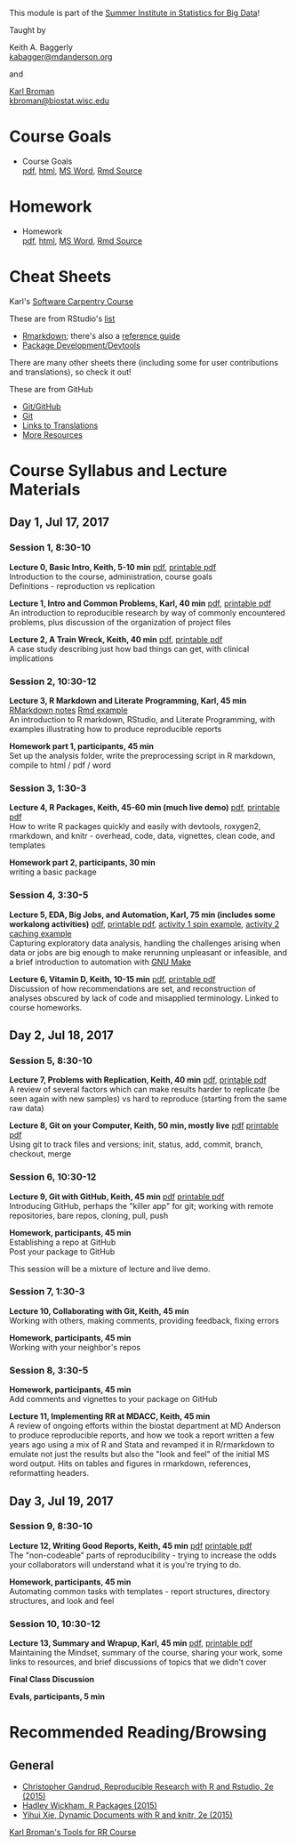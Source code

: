 This module is part of the [Summer Institute in Statistics for Big
Data](https://www.biostat.washington.edu/suminst/sisbid)!

Taught by

Keith A. Baggerly <br/> <kabagger@mdanderson.org>

and

[Karl Broman](http://kbroman.org) <br/> <kbroman@biostat.wisc.edu>

Course Goals
============

-   Course Goals <br/> [pdf](RRcourse_goals.pdf),
    [html](RRcourse_goals.html), [MS Word](RRcourse_goals.docx), [Rmd
    Source](RRcourse_goals.Rmd)

Homework
========

-   Homework <br/> [pdf](homework.pdf), [html](homework.html), [MS
    Word](homework.docx), [Rmd Source](homework.Rmd)

Cheat Sheets
============

Karl's [Software Carpentry
Course](https://kbroman.wordpress.com/2015/04/29/cheat-sheets-for-r-based-software-carpentry-course/)

These are from RStudio's
[list](https://www.rstudio.com/resources/cheatsheets/)

-   [Rmarkdown](http://www.rstudio.com/wp-content/uploads/2016/03/rmarkdown-cheatsheet-2.0.pdf);
    there's also a [reference
    guide](http://www.rstudio.com/wp-content/uploads/2015/03/rmarkdown-reference.pdf)
-   [Package
    Development/Devtools](http://www.rstudio.com/wp-content/uploads/2015/06/devtools-cheatsheet.pdf)

There are many other sheets there (including some for user contributions
and translations), so check it out!

These are from GitHub

-   [Git/GitHub](https://services.github.com/on-demand/downloads/github-git-cheat-sheet.pdf)
-   [Git](https://education.github.com/git-cheat-sheet-education.pdf)
-   [Links to
    Translations](https://services.github.com/resources/cheatsheets/)
-   [More
    Resources](https://help.github.com/articles/git-and-github-learning-resources/)

Course Syllabus and Lecture Materials
=====================================

Day 1, Jul 17, 2017
-------------------

### Session 1, 8:30-10

**Lecture 0, Basic Intro, Keith, 5-10 min**
[pdf](2017_SISBID_3_00_basic_intro.pdf), [printable
pdf](2017_SISBID_3_00_basic_intro_printable.pdf) <br/> Introduction to
the course, administration, course goals <br/> Definitions -
reproduction vs replication

**Lecture 1, Intro and Common Problems, Karl, 40 min**
[pdf](2017_SISBID_3_01_introduction_slides.pdf), [printable
pdf](2017_SISBID_3_01_introduction_printable.pdf) <br/> An introduction
to reproducible research by way of commonly encountered problems, plus
discussion of the organization of project files

**Lecture 2, A Train Wreck, Keith, 40 min**
[pdf](2017_SISBID_3_02_train_wreck.pdf), [printable
pdf](2017_SISBID_3_02_train_wreck_printable.pdf) <br/> A case study
describing just how bad things can get, with clinical implications

### Session 2, 10:30-12

**Lecture 3, R Markdown and Literate Programming, Karl, 45 min**
[RMarkdown notes](2017_SISBID_3_03_Rmarkdown.md) [Rmd
example](2017_SISBID_3_03_example.Rmd) <br/> An introduction to R
markdown, RStudio, and Literate Programming, with examples illustrating
how to produce reproducible reports

**Homework part 1, participants, 45 min** <br/> Set up the analysis
folder, write the preprocessing script in R markdown, compile to html /
pdf / word

### Session 3, 1:30-3

**Lecture 4, R Packages, Keith, 45-60 min (much live demo)**
[pdf](2017_SISBID_3_04_r_packages.pdf), [printable
pdf](2017_SISBID_3_04_r_packages_printable.pdf) <br/> How to write R
packages quickly and easily with devtools, roxygen2, rmarkdown, and
knitr - overhead, code, data, vignettes, clean code, and templates

**Homework part 2, participants, 30 min** <br/> writing a basic package

### Session 4, 3:30-5

**Lecture 5, EDA, Big Jobs, and Automation, Karl, 75 min (includes some
workalong activities)** [pdf](2017_SISBID_3_05_bigjobs_slides.pdf),
[printable pdf](2017_SISBID_3_05_bigjobs_printable.pdf), [activity 1
spin example](2017_SISBID_3_05_bigjobs_activity1_spin.R), [activity 2
caching example](2017_SISBID_3_05_bigjobs_activity2_cache.Rmd) <br/>
Capturing exploratory data analysis, handling the challenges arising
when data or jobs are big enough to make rerunning unpleasant or
infeasible, and a brief introduction to automation with [GNU
Make](https://www.gnu.org/software/make/)

**Lecture 6, Vitamin D, Keith, 10-15 min**
[pdf](2017_SISBID_3_06_vitamin_d.pdf), [printable
pdf](2017_SISBID_3_06_vitamin_d_printable.pdf) <br/> Discussion of how
recommendations are set, and reconstruction of analyses obscured by lack
of code and misapplied terminology. Linked to course homeworks.

Day 2, Jul 18, 2017
-------------------

### Session 5, 8:30-10

**Lecture 7, Problems with Replication, Keith, 40 min**
[pdf](2017_SISBID_3_07_problems_w_replication.pdf), [printable
pdf](2017_SISBID_3_07_problems_w_replication_printable.pdf) <br/> A
review of several factors which can make results harder to replicate (be
seen again with new samples) vs hard to reproduce (starting from the
same raw data)

**Lecture 8, Git on your Computer, Keith, 50 min, mostly live**
[pdf](2017_SISBID_3_08_git_1_solo.pdf) [printable
pdf](2017_SISBID_3_08_git_1_solo_printable.pdf) <br/> Using git to track
files and versions; init, status, add, commit, branch, checkout, merge

### Session 6, 10:30-12

**Lecture 9, Git with GitHub, Keith, 45 min**
[pdf](2017_SISBID_3_09_git_2_github.pdf) [printable
pdf](2017_SISBID_3_09_git_2_github_printable.pdf) <br/> Introducing
GitHub, perhaps the "killer app" for git; working with remote
repositories, bare repos, cloning, pull, push

**Homework, participants, 45 min** <br/> Establishing a repo at GitHub
<br/> Post your package to GitHub

This session will be a mixture of lecture and live demo.

### Session 7, 1:30-3

**Lecture 10, Collaborating with Git, Keith, 45 min** <br/> Working with
others, making comments, providing feedback, fixing errors

**Homework, participants, 45 min** <br/> Working with your neighbor's
repos

### Session 8, 3:30-5

**Homework, participants, 45 min** <br/> Add comments and vignettes to
your package on GitHub

**Lecture 11, Implementing RR at MDACC, Keith, 45 min** <br/> A review
of ongoing efforts within the biostat department at MD Anderson to
produce reproducible reports, and how we took a report written a few
years ago using a mix of R and Stata and revamped it in R/rmarkdown to
emulate not just the results but also the "look and feel" of the initial
MS word output. Hits on tables and figures in rmarkdown, references,
reformatting headers.

Day 3, Jul 19, 2017
-------------------

### Session 9, 8:30-10

**Lecture 12, Writing Good Reports, Keith, 45 min**
[pdf](2017_SISBID_3_12_good_reports.pdf) [printable
pdf](2017_SISBID_3_12_good_reports_printable.pdf) <br/> The
"non-codeable" parts of reproducibility - trying to increase the odds
your collaborators will understand what it is you're trying to do.

**Homework, participants, 45 min** <br/> Automating common tasks with
templates - report structures, directory structures, and look and feel

### Session 10, 10:30-12

**Lecture 13, Summary and Wrapup, Karl, 45 min**
[pdf](2017_SISBID_3_13_summary_slides.pdf), [printable
pdf](2017_SISBID_3_13_summary_printable.pdf) <br/> Maintaining the
Mindset, summary of the course, sharing your work, some links to
resources, and brief discussions of topics that we didn't cover

**Final Class Discussion**

**Evals, participants, 5 min**

Recommended Reading/Browsing
============================

General
-------

-   [Christopher Gandrud, Reproducible Research with R and Rstudio,
    2e (2015)](http://www.amazon.com/Reproducible-Research-Studio-Second-Chapman-ebook/dp/B010ACWGBI/ref=tmm_kin_title_0?_encoding=UTF8&sr=&qid=)
-   [Hadley Wickham, R
    Packages (2015)](http://www.amazon.com/R-Packages-Hadley-Wickham-ebook/dp/B00VAYCHL0/ref=pd_sim_351_6?ie=UTF8&refRID=1E8HS30WBHRCW45SEWXM)
-   [Yihui Xie, Dynamic Documents with R and knitr,
    2e (2015)](http://www.amazon.com/Dynamic-Documents-knitr-Second-Chapman-ebook/dp/B00ZBYPJEW/ref=tmm_kin_title_0?_encoding=UTF8&sr=&qid=)

[Karl Broman's Tools for RR Course](http://kbroman.org/Tools4RR/)
